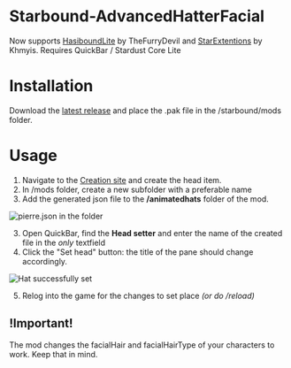 # Starbound-AdvancedHatterFacial
Now supports [HasiboundLite](https://github.com/TheFurryDevil/hasiboundlite) by TheFurryDevil and [StarExtentions](https://github.com/StarExtensions/StarExtensions) by Khmyis. Requires QuickBar / Stardust Core Lite

# Installation
Download the [latest release](https://github.com/KrashV/Starbound-AdvancedHatter/releases) and place the .pak file in the /starbound/mods folder.

# Usage
1. Navigate to the [Creation site](https://krashv.github.io/Starbound-AdvancedHatter/) and create the head item.
2. In /mods folder, create a new subfolder with a preferable name
2. Add the generated json file to the **/animatedhats** folder of the mod.

![pierre.json in the folder](https://i.imgur.com/OHeXwZ8.png)

3. Open QuickBar, find the **Head setter** and enter the name of the created file in the *only* textfield
4. Click the "Set head" button: the title of the pane should change accordingly.

![Hat successfully set](https://i.imgur.com/pveXEvN.png)

5. Relog into the game for the changes to set place *(or do /reload)*

## !Important!
The mod changes the facialHair and facialHairType of your characters to work. Keep that in mind.
